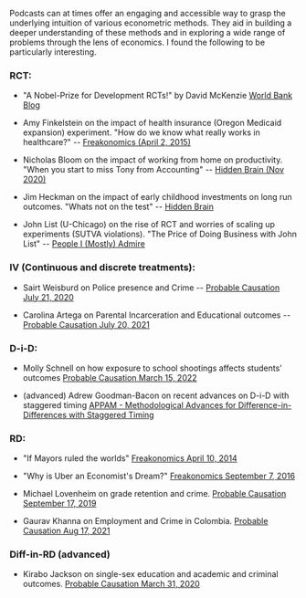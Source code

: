 Podcasts can at times offer an engaging and accessible way to grasp the underlying intuition of various econometric methods. They aid in building a deeper understanding of these methods and in exploring a wide range of problems through the lens of economics. I found the following to be particularly interesting. 

### RCT:

- "A Nobel-Prize for Development RCTs!" by David McKenzie [World Bank Blog](https://blogs.worldbank.org/impactevaluations/nobel-prize-development-rcts)

- Amy Finkelstein on the impact of health insurance (Oregon Medicaid expansion) experiment. "How do we know what really works in healthcare?" -- [Freakonomics (April 2, 2015)](https://freakonomics.com/podcast/how-do-we-know-what-really-works-in-healthcare/)

- Nicholas Bloom on the impact of working from home on productivity. "When you start to miss Tony from Accounting" -- [Hidden Brain (Nov 2020)](https://hiddenbrain.org/podcast/when-you-start-to-miss-tony-from-accounting/)

- Jim Heckman on the impact of early childhood investments on long run outcomes. "Whats not on the test" -- [Hidden Brain](https://www.npr.org/2019/05/09/721733303/whats-not-on-the-test-the-overlooked-factors-that-determine-success)

- John List (U-Chicago) on the rise of RCT and worries of scaling up experiments (SUTVA violations). "The Price of Doing Business with John List" -- [People I (Mostly) Admire](https://freakonomics.com/podcast/the-price-of-doing-business-with-john-list/)

### IV (Continuous and discrete treatments):

- Sairt Weisburd on Police presence and Crime -- [Probable Causation July 21, 2020](https://www.probablecausation.com/podcasts/episode-32-sarit-weisburd)

- Carolina Artega on Parental Incarceration and Educational outcomes -- [Probable Causation July 20, 2021](https://www.probablecausation.com/podcasts/episode-54-carolina-arteaga)

### D-i-D:

- Molly Schnell on how exposure to school shootings affects students' outcomes [Probable Causation March 15, 2022](https://www.probablecausation.com/podcasts/episode-69-molly-schnell)

- (advanced) Adrew Goodman-Bacon on recent advances on D-i-D with staggered timing [APPAM - Methodological Advances for Difference-in-Differences with Staggered Timing](https://soundcloud.com/appam-dc/wonk-episode-15-methodological-advances-for-difference-in-differences-with-staggered-timing)

### RD:

- "If Mayors ruled the worlds" [Freakonomics April 10, 2014](https://freakonomics.com/podcast/if-mayors-ruled-the-world/)

- "Why is Uber an Economist's Dream?" [Freakonomics September 7, 2016](https://freakonomics.com/podcast/why-uber-is-an-economists-dream/)

- Michael Lovenheim on grade retention and crime. [Probable Causation September 17, 2019](https://www.probablecausation.com/podcasts/episode-12-michael-lovenheim)

- Gaurav Khanna on Employment and Crime in Colombia. [Probable Causation Aug 17, 2021](https://www.probablecausation.com/podcasts/episode-56-gaurav-khanna)

### Diff-in-RD (advanced)

- Kirabo Jackson on single-sex education and academic and criminal outcomes. [Probable Causation March 31, 2020](https://www.probablecausation.com/podcasts/episode-26-kirabo-jackson)
